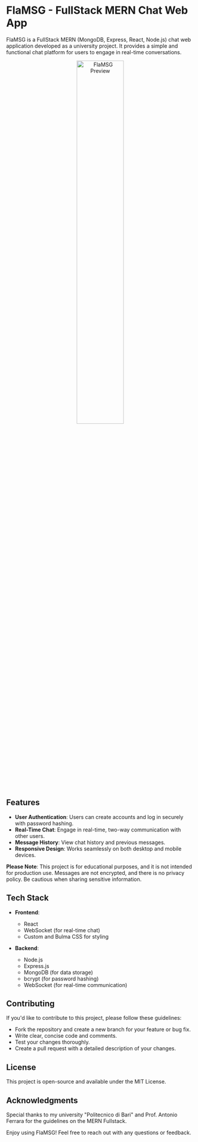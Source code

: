 # FlaMSG - FullStack MERN Chat Web App

FlaMSG is a FullStack MERN (MongoDB, Express, React, Node.js) chat web application developed as a university project. It provides a simple and functional chat platform for users to engage in real-time conversations.

<p align="center">
  <a href="https://flamsg.onrender.com/">
    <img src="https://flamsg.onrender.com/assets/icon-c4464b3a.png" width="50%" alt="FlaMSG Preview">
  </a>
</p>

## Features

- **User Authentication**: Users can create accounts and log in securely with password hashing.
- **Real-Time Chat**: Engage in real-time, two-way communication with other users.
- **Message History**: View chat history and previous messages.
- **Responsive Design**: Works seamlessly on both desktop and mobile devices.

**Please Note**: This project is for educational purposes, and it is not intended for production use. Messages are not encrypted, and there is no privacy policy. Be cautious when sharing sensitive information.

## Tech Stack

- **Frontend**:
  - React
  - WebSocket (for real-time chat)
  - Custom and Bulma CSS for styling

- **Backend**:
  - Node.js
  - Express.js
  - MongoDB (for data storage)
  - bcrypt (for password hashing)
  - WebSocket (for real-time communication)

## Contributing

If you'd like to contribute to this project, please follow these guidelines:

- Fork the repository and create a new branch for your feature or bug fix.
- Write clear, concise code and comments.
- Test your changes thoroughly.
- Create a pull request with a detailed description of your changes.

## License

This project is open-source and available under the MIT License.

## Acknowledgments

Special thanks to my university "Politecnico di Bari" and Prof. Antonio Ferrara for the guidelines on the MERN Fullstack.

Enjoy using FlaMSG! Feel free to reach out with any questions or feedback.
